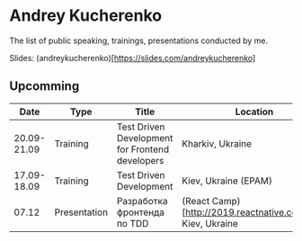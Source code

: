 # Andrey Kucherenko
The list of public speaking, trainings, presentations conducted by me.

Slides: (andreykucherenko)[https://slides.com/andreykucherenko]

## Upcomming
| Date        | Type     | Title        |   Location    |
| ----------- | -------- | ------------ | ------------- |
| 20.09-21.09 | Training | Test Driven Development for Frontend developers | Kharkiv, Ukraine |
| 17.09-18.09 | Training | Test Driven Development | Kiev, Ukraine (EPAM) |
| 07.12       | Presentation| Разработка фронтенда по TDD| (React Camp)[http://2019.reactnative.com.ua/], Kiev, Ukraine |

## 
